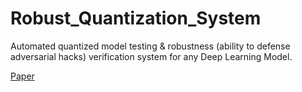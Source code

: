 # Robust_Quantization_System
Automated quantized model testing &amp; robustness (ability to defense adversarial hacks) verification system for any Deep Learning Model. 

[Paper](https://resume-related-files.s3.us-west-1.amazonaws.com/Robustness+and+Security+in+ML+Systems+_+Final_Paper.pdf)
